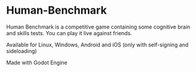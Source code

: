 # Human-Benchmark

Human Benchmark is a competitive game containing some cognitive brain and skills tests.
You can play it live against friends.

Available for Linux, Windows, Android and iOS (only with self-signing and sideloading)

Made with Godot Engine